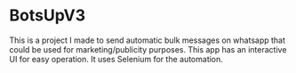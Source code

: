 # BotsUpV3

This is a project I made to send automatic bulk messages on whatsapp that could be used for marketing/publicity purposes.
This app has an interactive UI for easy operation.
It uses Selenium for the automation.
